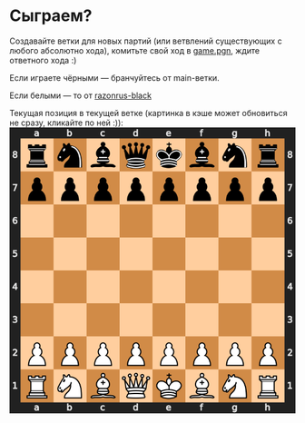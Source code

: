 # Сыграем?

Создавайте ветки для новых партий (или ветвлений существующих с любого абсолютно хода), комитьте свой ход в [game.pgn](https://github.com/razonrus/chess_with_me/blob/main/game.pgn), ждите ответного хода :)

Если играете чёрными — бранчуйтесь от main-ветки.

Если белыми — то от [razonrus-black](https://github.com/razonrus/chess_with_me/tree/razonrus-black)


Текущая позиция в текущей ветке (картинка в кэше может обновиться не сразу, кликайте по ней :)): 
<img src="./chess_position.svg" width="600"/>
